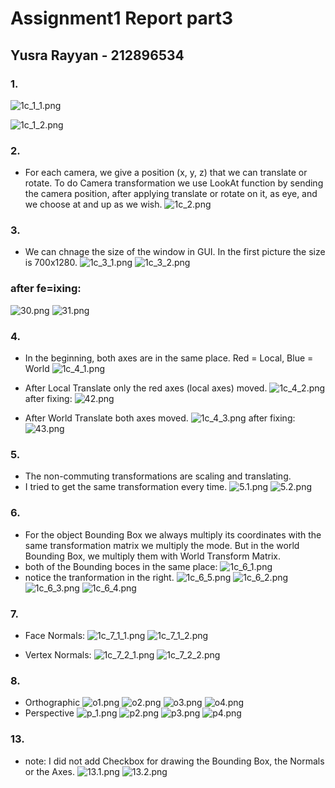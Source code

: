 # Assignment1 Report part3
## Yusra Rayyan - 212896534
### 1. 
![1c_1_1.png](https://ams03pap003files.storage.live.com/y4mPrMVzeU29a96lvm-A97qm1DSnWlTYYPSo9HIZgzacQ86VJeUcFWoby7Cx9TpV20O6wljqzLsn9e4btWgA9jYaB1MoJnkv8_FnU1Ms7PXfPS6Xn1TGOMEJTlOjijMxbeMDTDr1zmAaB7txQLlvGp-Isv6tREOnjNtGl_HdoTsP101rC-OWsAAXnhURAMxw0Q0?width=1281&height=757&cropmode=none)
     
![1c_1_2.png](https://ams03pap003files.storage.live.com/y4mAzypPMtKzwF8ELqKSfoz2NC6HCIvNdtQTIBb_J_cpyO4KB8lkAHoPJd1L7x4CyXGvYI4LFOvPK1v55ug6x9_Mtr1j19JRrF53NZy00Qcpfy9aHTciHx8C7JJa9_BK-kZF7u8S8hgAwg0Ipjpe_wU3tmCatM1TOKlhhabCHOc1EeHe3RkGiApVP1Qo8gIlr-O?width=1281&height=758&cropmode=none)

### 2. 
- For each camera, we give a position (x, y, z) that we can translate or rotate. To do Camera transformation we use LookAt function by sending the camera position, after applying translate or rotate on it, as eye, and we choose at and up as we wish.
 ![1c_2.png](https://ams03pap003files.storage.live.com/y4mz84UZu-YYD-VnSCktme6oQVFo8rSwmlre8shxMKA4b4OFSbLJDrPKT7nyZPho5_mIUaPaLSvSBbj1gYpuM01WkywzHdHxXSfSy9b12c6j67dKi23HOxzk-J0_cegaBuEPKb3tDwzepyjyuSFkoh5GluM-W8grCa5_CHOUduugKYy1HqxF6dqfHagL620E03s?width=1285&height=755&cropmode=none)

### 3.
- We can chnage the size of the window in GUI. In the first picture the size is 700x1280.
![1c_3_1.png](https://ams03pap003files.storage.live.com/y4mVCkE-_BDhaOUiVuMXCs7mOvJpUjrw5eD57JHThNHE1tCZRa-3v-IxmIV-Ij93Ykw-BCGr9onDt4nZDi16L-SQupv8FMjG_7x7h6QKqJCGpwOiVR4my8B5WPfXORk4kVGVNScZ2C80jTThRPfq2WDuPgMHqcTwf880O0Avh7igIEIq3UYiu5iLQtgXBTUN_DR?width=1277&height=750&cropmode=none)
![1c_3_2.png](https://ams03pap003files.storage.live.com/y4mdQcHjGlAVZgN4SjWytt2-gC_axOBylTKJkqcPOq7tjXge03LXNOYJ4zO9b1JyViXiuw08aJSRGQqNna9s6CRStv1DQ7kvdxW7Obk5Ih3EoxWiy8_3EBL6jzPzGvXr3NfLjRYyd4Opmu88i63fAhwPl31lLNJqKGRQzwd7fWgPXJ1GQ3UXoOcRKmMjWhrXGuc?width=1167&height=967&cropmode=none)

### after fe=ixing:
![30.png](https://ams03pap003files.storage.live.com/y4mO67Ncp191m_Tlu36k3HSqyNcrwiNNqgo_G1UEFKlv7PocRkQyiwpxlwrfv9S9f1TjUrvmAAIjanEniAl9Z7B_uMYxra3sWE5tWxnW5FU3BI5uBYB_c_LFBA6qMgQuXgKPj3SL-374A7N0uTaiRfAAI9S_l-4xcjAtv2BvD2VgaXgLF5GHcQ3BlSltSqfzijg?width=1286&height=758&cropmode=none)
![31.png](https://ams03pap003files.storage.live.com/y4mU4VA24_lDyVY89Qj8rPgduiOxiMSRxpp9zZEin28QNSccfrRK2B_-4SmvmRf4NyytM7Mc0PIHoyb7bzmwfeqCWRBS9CIjjs0YFmQ8wU5uWy_homzApagqYd2JGGNuUPmhBYj_76VjMfuoAjA4kwbGH7wJT4Lq9ob3nIv74WlvzU7m2isvBjm36cI7OONOFHg?width=542&height=663&cropmode=none)

### 4.
- In the beginning, both axes are in the same place. Red = Local, Blue = World
 ![1c_4_1.png](https://ams03pap003files.storage.live.com/y4mxp2yup5nds-ueOXEajK5rmB6AzRUEzaRdqUkKCopu9NLXPHsjoZeJYe9rs-ZtsVILqZYFk65bxLbjLUrC-CgFFecYGPBlkPvda4rwPX-fUGdnEZeBDih__aNQuaoqfH1EUaZtVZIWDLe9PcgNg_Y_pviRNKYp7-j-ph5PqFLRJ81rZnR4ATmaB9pwdSXKbDd?width=1283&height=758&cropmode=none)


- After Local Translate only the red axes (local axes) moved.
![1c_4_2.png](https://ams03pap003files.storage.live.com/y4mB48lIXjKNuCGJKlAgdGlitS850FOPCeLBOtm3Br_aA6oPqili0w3jwVnXM7s_dMbB1H2S4JjP_uQZ3VEOzdmWbyagGvmxu1Y76t-5z8SwWoYgHh1PiBWOSUp6ZypaGB0Atsdj21opvoWt0a27_56icxegLOIlzr015IdQt3iA6BvntZuMO0Rrpj1i8C7af4h?width=1282&height=758&cropmode=none)
after fixing:
![42.png](https://ams03pap003files.storage.live.com/y4mUet8Q8BCv5MIjW9ojOHy_yqNVLMSAlZYTLuGkpwlgwwnc46ytcukjPS_RGQOU_ThCpGRUNXvKp0NdsgVymfMi2H7b1dsxiK9b184il-zKI9ifYrIC7hzLTqm8-DrLOd14acXz06xvSOtOSs1KEucIE69GP0Dge2c4YeqqQsy1W56D9XSNxy0SqCXQknKCrqC?width=1288&height=760&cropmode=none)

- After World Translate both axes moved.
![1c_4_3.png](https://ams03pap003files.storage.live.com/y4m5SXkj1cJ5ENVHp2Ykxp6tAZrG4SgM167Hcq34G3Zsu-DQFQyl98JY7bJrWW2RVMZ6YwfEBB6-OfenVTcvrHwgVEIpbM72LFFda_c3OG9nUutphf1alIkM6cjTq-K_H2EPqxRX_9KQdebcXvjtscbnQj7lvUZHpELuDfmpnvesIgX9NDhah_jW0MDq1vWPzuC?width=1279&height=758&cropmode=none)
after fixing:
![43.png](https://ams03pap003files.storage.live.com/y4m2HRlr1J8HIXYyUFu_VGpDAGBbDTepUABro6lUXjvVrMcwXOUmiEm1aCDSnkftlqEirwWA2nVV6RwodyzGndweycNlZHjnHYqGwceERaSFJkb3XCyEARCu2pPIoogoWBS2dJpqIKGBIbgLz6b9f-riZb_eJOWtz6oAvpcN2F0cl4lJTVZhA_vMa53MFbC3oPv?width=1283&height=750&cropmode=none)


### 5.
- The non-commuting transformations are scaling and translating.
- I tried to get the same transformation every time.
![5.1.png](https://ams03pap003files.storage.live.com/y4mM_4dkCtnj7po8xND4zBVZxd2DrGG-PviHaDyMH-JDp76CipbGlsvx0fm4_FskjJgrbcGNYPOGFqSlMZUoJjQL0ddo4KeKqbZQgj6lTMLMUMkMfQBW_pbrxI1FYuJ-SHqSQ6O8_Te12BWw0OhSdrL58Wwp6X_wDlwNCSDwLT6-ECVnvAY8_AuAidMskraXfbT?width=1281&height=764&cropmode=none)
![5.2.png](https://ams03pap003files.storage.live.com/y4m4Dqclk_xlAG2pjgcJM99MHWWS3Un3isGIgz4p5_RavhPN5J6Fk5owOGrgdyTtCO9TJXwLGRprmSnEXccW3DNGMYgctmuVRn6wxe5wj399hBhV2uVdJVJajEAqqevxBW3n49ptIiKuE8O6cUw9yhv6xQBR_VM_fFgtwZKDEzniZVxWfKkE4LJU1MjsqjpPVZr?width=1282&height=760&cropmode=none)

### 6. 
- For the object Bounding Box we always multiply its coordinates with the same transformation matrix we multiply the mode. But in the world Bounding Box, we multiply them with World Transform Matrix.
- both of the Bounding boces in the same place: 
![1c_6_1.png](https://ams03pap003files.storage.live.com/y4m8w66ieENZrNDLH1P-zWHKgj7yeGSn2XCGwVAQoKqIfLbkoX4GAXTRjnSLOK-EuKrelCur2AYlCS4d9sp0djxlCd47KA86tCm7W1NlWarMmPPbiquNLUSixbsgT5p1kDSFe7u2BIRd3CArIUQ8YuEhpLHPvRkgHhf-_bfqv9KqJwBBePK0dqGPDeOBnC1IVjJ?width=1281&height=757&cropmode=none)
- notice the tranformation in the right.
![1c_6_5.png](https://ams03pap003files.storage.live.com/y4mElmuin7rRtJg261FtOwG-FXvllRlu7QFH1KJmEqHGcEc2Cxc6uWN6UZfzBIHJFPmWdCTWqi2ig8ldkBHaTirCurxdoH_YpjhIg465gpi6_irqpt-8jQN0HGIypFDfClZJEXee9xMV5prwxLB6Z8MiI-aB1Mwn9ItqN_JJq09U58KQoOBbN-xBSOcp6ZJ-sa2?width=1285&height=757&cropmode=none)
![1c_6_2.png](https://ams03pap003files.storage.live.com/y4m4Se95Gs1_9_ppUKmgHPe2a219_o6bY5-yIKgbEz_XHAD5eIJ4qemwXjdcddXzgEiSnLeT3J4dCNnJJp-JAFpYKfoqrCHic5VKtZO4QGbJ1GIumYvkEN9u2rDsVdWV7moLcBA6VrtHCr9sQ2G_BehCYItME6tMttxJjcssmZxVF_ojSDPhLkVatnX1mZhncEm?width=1277&height=753&cropmode=none)
![1c_6_3.png](https://ams03pap003files.storage.live.com/y4mn6jTT5zrn9wioFyl-AxcleKqGyu_cmPslow1PECToY1nyFZPe8tiUcX6YqGOnRBySAohharg3H46bSZSqOiz29vfNFclQN0GL45dpPTzEAXkTNaRYDGSLab0vinKFzt0rbNIhZRrAUwBrFtCn_ujxaiuDhhl6g_6eLWvtCeP9_i3TAsB7tpClJCEGBtiACBM?width=1279&height=754&cropmode=none)
![1c_6_4.png](https://ams03pap003files.storage.live.com/y4m9NqZiqW07-M3IuQwbkwu7cAS66frqFknAaYJJ4vbktdk2qFe2hwVXMJ0HBTOEdoxN6GHwGKGOVsjyiDWn8cCqzl3dDOykctoJFcdHXRrLSufjiKEWwd0okZgPW6Z2hqiEtxdMGBUU3Vb7tyUYbHGLOeCKxvf7WxwggXtlTmZvudrmzL40Cq_TVi5Az-qLs28?width=1283&height=755&cropmode=none)


### 7. 
- Face Normals:
![1c_7_1_1.png](https://ams03pap003files.storage.live.com/y4mIvqGITkLOyUVTPU1_pQcVhy0gy19bjPxQO4qJGQgUhMJm1v8U0_sVOtCAL-0EMyO2B2Zq_qFaRaqjQWuXG2O9TmNkaJ5WkiaYbG8L4MfcmLYMCP-kjJ_940oUa8VADn7CbWvLHYr9Knk6ZOvsXeHz2GxQJKqKGS4C6120cZ4e6B9r8a0_EE3GhpNxgDus1Xl?width=1278&height=753&cropmode=none)
![1c_7_1_2.png](https://ams03pap003files.storage.live.com/y4mGvJj2KJPlNJWdxXYk2Ww4tm-chpsmQnsYzVtfmtfBU4572ytNPNRb7qaKpbHuF2pePQpYIqYKrn0aj-AsS7kGK3vwsbhaClpYMKHWrcp-3bdVGcrK7A7DMabjhZCaSGvhGPGaggVu-2XcpA0_jelIlW4rbiHgHzBiv2MU2KYAFaJ66OnXXEhH5W3MnGveLHn?width=1281&height=758&cropmode=none)

- Vertex Normals:
![1c_7_2_1.png](https://ams03pap003files.storage.live.com/y4mlvXFGQw6-6tnuI-aG9xRbBjs1Tw67kPQZya7Us-n45hqgj10Ptb6h5d5gJ6MZAFJQGdM9qSqXdWohtZsNov9WpJYC6ulTuN1kJaBU4TmQbE3I5UFQJFLS21cCqLZvw2LQL37T1M2m7ZVDYLSdnjNvPvRUFRX3NWQ8PsT8bnbxjVQDkSdCZwc8lkTa4XMhDJz?width=1276&height=757&cropmode=none)
![1c_7_2_2.png](https://ams03pap003files.storage.live.com/y4m8oeCb7J98OqpTtV1MvX0mlWz_MTlkab99T1ASLqBHKvNLPbsMmosHN1lQq64qcx2letPLDkQJtabGFm_Fbw8biqLb2r5jQikJYeauMPSFbU8QRBA2kXwzxYaMFRUzaUQBKktD2bEuTx4u15aLHoD_bk5XadJrChGk5KTXa1IVaCfJmD-RJUGNq9Xp69xn6_0?width=1282&height=746&cropmode=none)

### 8.
* Orthographic
![o1.png](https://ams03pap003files.storage.live.com/y4myELY2bCKZ1n8DdTnQYmNO9X0znp_m7GfkaGFXrCFUKOnGQ3SbmvLgKidTEDaqYUxoKKW4acYhxz52sq5rxR0gyf7ZaHRspP1VZdFsEu6LzN_98sIxpE2kZ8qtvaKnjptJSnCC8TQLmpru_RteHsJqCCuAFm20VT5819aKgnv4gSr3980FoK7NXP3eW9CVL2V?width=1279&height=755&cropmode=none)
![o2.png](https://ams03pap003files.storage.live.com/y4m-Yxh4gYbOkeWGCoD8TOU_xbCDYcTPsfmicKlcOooUZCFhXIeCHSVeHe5RQs5A826fCcKn5ZVQ61107-cdkyrTRITn_CFb4JX41Tx3DYOwWf-Xuv-s4aURKCHnfcpjitwobvdJVprGvz2Xp9rlBQ11dOBt8Ftae0BzgD6lZtJwWEm4rvoisPrSCJTTVFsgUWn?width=1284&height=760&cropmode=none)
![o3.png](https://ams03pap003files.storage.live.com/y4mTUH8SNIMp9uU8-8NJrOrZM7V6BYHJj-oJPnRS7YqG3Qtbv-v8EgdqjuqtClqixG1OfG2Nh8dvtOj9pLwehlfKT6dLOTm2xlWdzw3RZlQ5jZGX3c5PNGatebQDm2K7zBvKAusTg22Wp7dvIBlOhaES3xiKLsoJqEx5-XbLZ0aYtYRRrEUaIsD4NIs7_E_jIQG?width=1291&height=756&cropmode=none)
![o4.png](https://ams03pap003files.storage.live.com/y4md2i0c3Gh-n4aCr3Kt106r5GsenCIqn3Higa39wBiqb7A8VIL-ublE0BeVV7ytG1tfXE6MfCw4ucbjA4hWzSvbdZZNFAnvITPGfKy3ygdREZnFiM7Jet8CUh3TMJGqok5_oLhbCRK8ymfSTGlnS5N7-RmgjhZbm0raK_oSpKeyMqZKrD-iewHyc8Yv4OXGqre?width=1284&height=756&cropmode=none)
* Perspective
![p_1.png](https://ams03pap003files.storage.live.com/y4mQy1bfu2y2c2npUGKhyppvdqVr53pIHkDZ1sacGYykGKu8Gj4RPtrq0pE3Ccgt6c1PXtfaVBSyEFHTNdHrzVhD9I1Ky9OGTzDKvR8E8VPlonqfmvOzckGfIcFjLvVsuVuwC2557_b99Mwt69gFQBbOx0Kze9qeTONyVyuzpFBqQEIguBmdkWbmeIqINNL58JA?width=1282&height=751&cropmode=none)
![p2.png](https://ams03pap003files.storage.live.com/y4mpGn0BiT7X4VVQaIPWvE38x-wgj-e0zYHqVmTpr6Xwkx4RbwxRnnReUSNNw8C-JH0zCWo9C21UGmDBjKgNL4mA3PhoAFm5utACp8fMjdwLzFGwRE64aUWT6bFCtJ_My5h1RZReLQBGO4amfhQ1wPyX44j_fF76cUgMKtSlNbkgHCS3mqpaS9VQaB_m0JzdOKI?width=1281&height=756&cropmode=none)
![p3.png](https://ams03pap003files.storage.live.com/y4m1deoiBOOdzOANAAY1mW7a6RTd3eFpauoQnOPJ6x4G2-lneKV4E4513cUCBbxqp2UuGUst9JC4TC_YBEjgEpqnWdHUFD4nFwWdWTM-ve-kz7ZtGt9cnvfXFg5B2TjOVkyN7en5DomOfsxDqbSviGE3RMCdnG5q16_uJlbpvr5zDk9LYkzr-c2_gPB_wApOlZa?width=1280&height=749&cropmode=none)
![p4.png](https://ams03pap003files.storage.live.com/y4mO0HmoQuchrIOTQlpF1P0jytcNJ3Yjx7ACUxIP8603t3RCJZK-78Tlcgal-yS9S2poB3TOAjfDDNZNsqNtIWygTay2yYjApZ6yn5WaWDy4--F0h9CeDfF7hwgLcvNVzMDHBMAnA6idrL5_tKBIsGmjCdF-vp9msBqkveb7h2mxuDFbtqz_BDCQLX6605lMIoa?width=1281&height=752&cropmode=none)

### 13. 
 * note: I did not add Checkbox for drawing the Bounding Box, the Normals or the Axes.
 ![13.1.png](https://ams03pap003files.storage.live.com/y4mfgVl4mdSywwIGIEwSTmzuLba84B41B6TSj_W1L8AMhdHW25Rua9QLtSwaEWYV6ObstLEaCn68WYWL3IWbA-8kl3FEEvq-YpR7D6ihYsKVHS87e3sWSLtbDnu4pMy6ifx1SteAehdW9M8d3T-0Du5lZvcmg_ckW6iy3NSl6Vockpan7sQe7vwpnAWjaSLPqBd?width=1281&height=757&cropmode=none)
![13.2.png](https://ams03pap003files.storage.live.com/y4myeDRWhHE5q5t4yJbGLBMy2RQ-waoRTNuzzDC7kNk0VGCTL547jRvIwXDe5k9Ts02aDJaSbzsTDhkX71W_Ni7sHe2TPTOT5UhAt388Az-thaC56AXiJhRyhcIBkNHjWxENyL8A1WcYQHF-GzrXesWu0eGHRmbKXyKVIZlzO3-O-KfWMfjoAcDFsOtMVOYqkuV?width=1283&height=756&cropmode=none)




